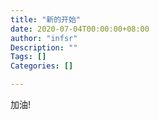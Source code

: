 ```yaml
---
title: "新的开始"
date: 2020-07-04T00:00:00+08:00
author: "infsr"
Description: ""
Tags: []
Categories: []

---
```



<!--more-->
  加油!